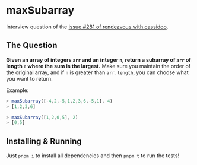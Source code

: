 # maxSubarray

Interview question of the [issue #281 of rendezvous with cassidoo](https://buttondown.email/cassidoo/archive/from-a-small-seed-a-mighty-trunk-may-grow/).

## The Question

**Given an array of integers `arr` and an integer `n`, return a subarray of `arr` of length `n` where the sum is the largest.** Make sure you maintain the order of the original array, and if `n` is greater than `arr.length`, you can choose what you want to return.

Example:

```js
> maxSubarray([-4,2,-5,1,2,3,6,-5,1], 4)
> [1,2,3,6]

> maxSubarray([1,2,0,5], 2)
> [0,5]
```

## Installing & Running

Just `pnpm i` to install all dependencies and then `pnpm t` to run the tests!
